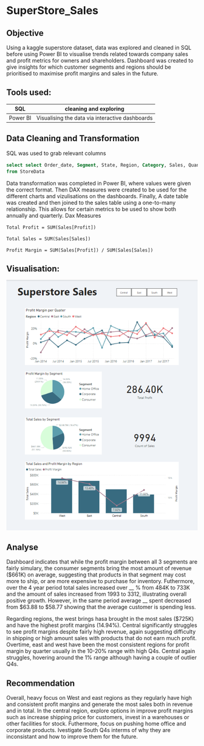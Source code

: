 # SuperStore_Sales

## Objective
Using a kaggle superstore dataset, data was explored and cleaned in SQL before using Power BI to visualise trends related towards company sales and profit metrics for owners and shareholders. Dashboard was created to give insights for which customer segments and regions should be prioritised to maximise profit margins and sales in the future.


## Tools used:
| SQL | cleaning and exploring |
| --- | ---  |
| Power BI | Visualising the data via interactive dashboards |

## Data Cleaning and Transformation

SQL was used to grab relevant columns

```SQL
select select Order_date, Segment, State, Region, Category, Sales, Quantity, Discount, Profit
from StoreData
```


Data transformation was completed in Power BI, where values were given the correct format. Then DAX measures were created to be used for the different charts and vizulisations on the dashboards. Finally, A date table was created and then joined to the sales table using a one-to-many relationship. This allows for certain metrics to be used to show both annually and quarterly.
Dax Measures
```Dax
Total Profit = SUM(Sales[Profit])
```
```Dax
Total Sales = SUM(Sales[Sales])
```
```DAX
Profit Margin = SUM(Sales[Profit]) / SUM(Sales[Sales])
```

## Visualisation:

![Dashboard](assets/images/Superstore_Dashboard.png)


## Analyse 
Dashboard indicates that while the profit margin between all 3 segments are fairly simulary, the consumer segments bring the most amount of revenue ($661K) on average, suggesting that products in that segment may cost more to ship, or are more expensive to purchase for inventory. Futhermore, over the 4 year period total sales increased over __ % from 484K to 733K and the amount of sales increased from 1993 to 3312, illustrating overall positive growth. However, in the same period average __ spent decreased from $63.88 to $58.77 showing that the average customer is spending less.


Regarding regions, the west brings hasa brought in the most sales ($725K) and have the highest profit margins (14.94%). Central significantly struggles to see profit margins despite fairly high revenue, again suggesting difficulty in shipping or high amount sales with products that do not earn much profit. Overtime, east and west have been the most consistent regions for profit margin by quarter usually in the 10-20% range with high Q4s. Central again struggles, hovering around the 1% range although having a couple of outlier Q4s.

## Recommendation
Overall, heavy focus on West and east regions as they regularly have high and consistent profit margins and generate the most sales both in revenue and in total. In the central region, explore options in improve profit margins such as increase shipping price for customers, invest in a warehouses or other facilities for stock. Futhermore, focus on pushing home office and corporate products. Ivestigate South Q4s interms of why they are inconsistant and how to improve them for the future. 
